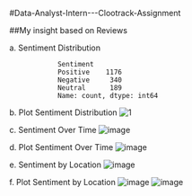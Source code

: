 #Data-Analyst-Intern---Clootrack-Assignment
	
##My insight based on Reviews
 		
   
a. Sentiment Distribution	

				Sentiment
				Positive    1176
				Negative     340
				Neutral      189
				Name: count, dtype: int64

b. Plot Sentiment Distribution</b>
![1](https://github.com/SVSurve/Data-Analyst-Intern---Clootrack-Assignment/assets/39030295/d6aa4817-eb59-423d-b35b-8213442d4343)

c. Sentiment Over Time
![image](https://github.com/SVSurve/Data-Analyst-Intern---Clootrack-Assignment/assets/39030295/7fd6a9d3-f64f-47ed-a6cc-89aaa555d2e2)

d. Plot Sentiment Over Time
![image](https://github.com/SVSurve/Data-Analyst-Intern---Clootrack-Assignment/assets/39030295/851c2a7d-35c2-4cf3-a517-70dcabaa1683)

e. Sentiment by Location
![image](https://github.com/SVSurve/Data-Analyst-Intern---Clootrack-Assignment/assets/39030295/586a9756-e8a8-445c-bd91-8316d11e38aa)

f. Plot Sentiment by Location
![image](https://github.com/SVSurve/Data-Analyst-Intern---Clootrack-Assignment/assets/39030295/a8765207-3be7-4feb-bd4e-0e2931b73aed)
				![image](https://github.com/SVSurve/Data-Analyst-Intern---Clootrack-Assignment/assets/39030295/a6b047e1-bbef-4cb6-9bf9-ce2abdaf818d)
